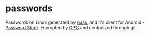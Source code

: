 # passwords

Passwords on Linux generated by [pass](https://passwordstore.org), and it's client for Android - [Password Store](https://github.com/zeapo/Android-Password-Store). Encrypted by [GPG](https://gnupg.org) and centralized through git. 

